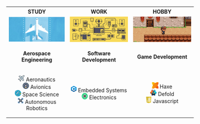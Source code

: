 
<table border="0">
    <tr>
        <th style="text-align: center;">STUDY</th>
        <th style="text-align: center;">WORK</th>
        <th style="text-align: center;">HOBBY</th>
    </tr>
    <tr>
        <td><img src="assets/aerospace.gif" width="352"/></td>
        <td><img src="assets/sw_dev.gif" width="352"/></td>
        <td><img src="assets/game_dev.gif" width="352"/></td>
    </tr>
    <tr>
        <td><p align="center"><b>Aerospace Engineering</b></p></td>
        <td><p align="center"><b>Software Development</b></p></td>
        <td><p align="center"><b>Game Development</b></p></td>
    </tr>
    <tr>
        <td>
            <p align="center">
            <img src="assets/plane.png" style="height: 1.2em;"/> Aeronautics<br>
            <img src="assets/gauge.png" style="height: 1.2em;"/> Avionics<br>
            <img src="assets/space.png" style="height: 1.2em;"/> Space Science<br>
            <img src="assets/drone.png" style="height: 1.2em;"/> Autonomous Robotics
            </p>
        </td>
        <td>
            <p align="center">
            <img src="assets/cpp.png" style="height: 1.2em;"/> Embedded Systems<br>
            <img src="assets/chip.png" style="height: 1.2em;"/> Electronics
            </p>
        </td>
        <td>
            <p align="center">
            <img src="assets/haxe.png" style="height: 1.2em;"/> Haxe<br/>
            <img src="assets/defold.png" style="height: 1.2em;"/> Defold<br/>
            <img src="assets/javascript.png" style="height: 1.2em;"/> Javascript<br/>
            </p>
        </td>
    </tr>
</table>

